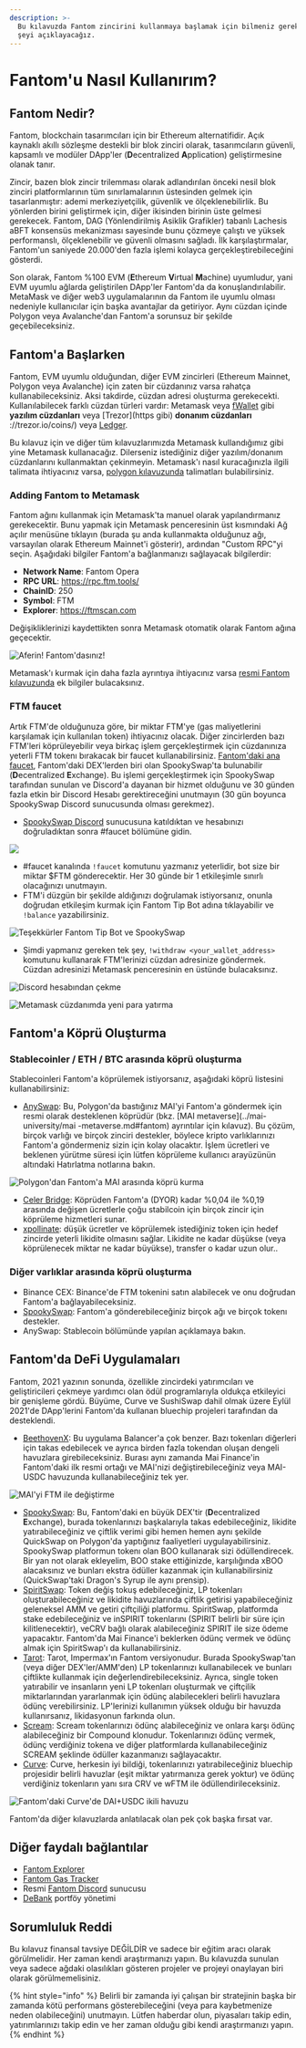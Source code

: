 ```yaml
---
description: >-
  Bu kılavuzda Fantom zincirini kullanmaya başlamak için bilmeniz gereken her
  şeyi açıklayacağız.
---
```


# Fantom'u Nasıl Kullanırım?

## Fantom Nedir?

Fantom, blockchain tasarımcıları için bir Ethereum alternatifidir. Açık kaynaklı akıllı sözleşme destekli bir blok zinciri olarak, tasarımcıların güvenli, kapsamlı ve modüler DApp'ler (**D**ecentralized **A**pplication) geliştirmesine olanak tanır.

Zincir, bazen blok zincir trilemması olarak adlandırılan önceki nesil blok zinciri platformlarının tüm sınırlamalarının üstesinden gelmek için tasarlanmıştır: ademi merkeziyetçilik, güvenlik ve ölçeklenebilirlik. Bu yönlerden birini geliştirmek için, diğer ikisinden birinin üste gelmesi gerekecek. Fantom, DAG (Yönlendirilmiş Asiklik Grafikler) tabanlı Lachesis aBFT konsensüs mekanizması sayesinde bunu çözmeye çalıştı ve yüksek performanslı, ölçeklenebilir ve güvenli olmasını sağladı. İlk karşılaştırmalar, Fantom'un saniyede 20.000'den fazla işlemi kolayca gerçekleştirebileceğini gösterdi.

Son olarak, Fantom %100 EVM (**E**thereum **V**irtual **M**achine) uyumludur, yani EVM uyumlu ağlarda geliştirilen DApp'ler Fantom'da da konuşlandırılabilir. MetaMask ve diğer web3 uygulamalarının da Fantom ile uyumlu olması nedeniyle kullanıcılar için başka avantajlar da getiriyor. Aynı cüzdan içinde Polygon veya Avalanche'dan Fantom'a sorunsuz bir şekilde geçebileceksiniz.

## Fantom'a Başlarken

Fantom, EVM uyumlu olduğundan, diğer EVM zincirleri (Ethereum Mainnet, Polygon veya Avalanche) için zaten bir cüzdanınız varsa rahatça kullanabileceksiniz. Aksi takdirde, cüzdan adresi oluşturma gerekecekti. Kullanılabilecek farklı cüzdan türleri vardır: Metamask veya [fWallet](https://pwawallet.fantom.network/#/) gibi **yazılım cüzdanları** veya \[Trezor]\(https gibi) **donanım cüzdanları** ://trezor.io/coins/) veya [Ledger](https://fantom.foundation/blog/how-to-set-up-your-ledger-nano-sx-with-fantom/).

Bu kılavuz için ve diğer tüm kılavuzlarımızda Metamask kullandığımız gibi yine Metamask kullanacağız. Dilerseniz istediğiniz diğer yazılım/donanım cüzdanlarını kullanmaktan çekinmeyin. Metamask'ı nasıl kuracağınızla ilgili talimata ihtiyacınız varsa, [polygon kılavuzunda](../polygon-tutorials/how-to-get-started-on-polygon.md#downloading-metamask) talimatları bulabilirsiniz.

### Adding Fantom to Metamask

Fantom ağını kullanmak için Metamask'ta manuel olarak yapılandırmanız gerekecektir. Bunu yapmak için Metamask penceresinin üst kısmındaki Ağ açılır menüsüne tıklayın (burada şu anda kullanmakta olduğunuz ağı, varsayılan olarak Ethereum Mainnet'i gösterir), ardından "Custom RPC"yi seçin. Aşağıdaki bilgiler Fantom'a bağlanmanızı sağlayacak bilgilerdir:

* **Network Name**: Fantom Opera
* **RPC URL**: https://rpc.ftm.tools/
* **ChainID**: 250
* **Symbol**: FTM
* **Explorer**: https://ftmscan.com

Değişikliklerinizi kaydettikten sonra Metamask otomatik olarak Fantom ağına geçecektir.

![Aferin! Fantom'dasınız!](<../.gitbook/assets/image (41).png>)

Metamask'ı kurmak için daha fazla ayrıntıya ihtiyacınız varsa [resmi Fantom kılavuzunda](https://docs.fantom.foundation/tutorials/set-up-metamask) ek bilgiler bulacaksınız.

### FTM faucet

Artık FTM'de olduğunuza göre, bir miktar FTM'ye (gas maliyetlerini karşılamak için kullanılan token) ihtiyacınız olacak. Diğer zincirlerden bazı FTM'leri köprüleyebilir veya birkaç işlem gerçekleştirmek için cüzdanınıza yeterli FTM tokenı bırakacak bir faucet kullanabilirsiniz. [Fantom'daki ana faucet](https://docs.spookyswap.finance/getting-started/how-to-get-fantom-gas), Fantom'daki DEX'lerden biri olan SpookySwap'ta bulunabilir (**D**ecentralized **E**xchange). Bu işlemi gerçekleştirmek için SpookySwap tarafından sunulan ve Discord'a dayanan bir hizmet olduğunu ve 30 günden fazla etkin bir Discord Hesabı gerektireceğini unutmayın (30 gün boyunca SpookySwap Discord sunucusunda olması gerekmez).

* [SpookySwap Discord](http://discord.gg/AqbsWsWDgn) sunucusuna katıldıktan ve hesabınızı doğruladıktan sonra #faucet bölümüne gidin.

![](<../.gitbook/assets/ftm-discord (1).png>)

* \#faucet kanalında `!faucet` komutunu yazmanız yeterlidir, bot size bir miktar $FTM gönderecektir. Her 30 günde bir 1 etkileşimle sınırlı olacağınızı unutmayın.
* FTM'i düzgün bir şekilde aldığınızı doğrulamak istiyorsanız, onunla doğrudan etkileşim kurmak için Fantom Tip Bot adına tıklayabilir ve `!balance` yazabilirsiniz.

![Teşekkürler Fantom Tip Bot ve SpookySwap](../.gitbook/assets/ftm-balances.png)

* Şimdi yapmanız gereken tek şey, `!withdraw <your_wallet_address>` komutunu kullanarak FTM'lerinizi cüzdan adresinize göndermek. Cüzdan adresinizi Metamask penceresinin en üstünde bulacaksınız.

![Discord hesabından çekme](<../.gitbook/assets/image (40).png>)

![Metamask cüzdanımda yeni para yatırma](<../.gitbook/assets/image (37).png>)

## Fantom'a Köprü Oluşturma

### Stablecoinler / ETH / BTC arasında köprü oluşturma

Stablecoinleri Fantom'a köprülemek istiyorsanız, aşağıdaki köprü listesini kullanabilirsiniz:

* [AnySwap](https://anyswap.exchange/#/bridge): Bu, Polygon'da bastığınız MAI'yi Fantom'a göndermek için resmi olarak desteklenen köprüdür (bkz. \[MAI metaverse]\(../mai-university/mai -metaverse.md#fantom) ayrıntılar için kılavuz). Bu çözüm, birçok varlığı ve birçok zinciri destekler, böylece kripto varlıklarınızı Fantom'a göndermeniz sizin için kolay olacaktır. İşlem ücretleri ve beklenen yürütme süresi için lütfen köprüleme kullanıcı arayüzünün altındaki Hatırlatma notlarına bakın.

![Polygon'dan Fantom'a MAI arasında köprü kurma](../.gitbook/assets/ftm\_anyswap.png)

* [Celer Bridge](https://cbridge.celer.network/#/): Köprüden Fantom'a (DYOR) kadar %0,04 ile %0,19 arasında değişen ücretlerle çoğu stabilcoin için birçok zincir için köprüleme hizmetleri sunar.
* [xpollinate](https://www.xpollinate.io): düşük ücretler ve köprülemek istediğiniz token için hedef zincirde yeterli likidite olmasını sağlar. Likidite ne kadar düşükse (veya köprülenecek miktar ne kadar büyükse), transfer o kadar uzun olur..

### Diğer varlıklar arasında köprü oluşturma

* Binance CEX: Binance'de FTM tokenini satın alabilecek ve onu doğrudan Fantom'a bağlayabileceksiniz.
* [SpookySwap](https://spookyswap.finance/bridge): Fantom'a gönderebileceğiniz birçok ağı ve birçok tokenı destekler.
* AnySwap: Stablecoin bölümünde yapılan açıklamaya bakın.

## Fantom'da DeFi Uygulamaları

Fantom, 2021 yazının sonunda, özellikle zincirdeki yatırımcıları ve geliştiricileri çekmeye yardımcı olan ödül programlarıyla oldukça etkileyici bir genişleme gördü. Büyüme, Curve ve SushiSwap dahil olmak üzere Eylül 2021'de DApp'lerini Fantom'da kullanan bluechip projeleri tarafından da desteklendi.

* [BeethovenX](https://app.beethovenx.io/#/): Bu uygulama Balancer'a çok benzer. Bazı tokenları diğerleri için takas edebilecek ve ayrıca birden fazla tokendan oluşan dengeli havuzlara girebileceksiniz. Burası aynı zamanda Mai Finance'in Fantom'daki ilk resmi ortağı ve MAI'nizi değiştirebileceğiniz veya MAI-USDC havuzunda kullanabileceğiniz tek yer.

![MAI'yi FTM ile değiştirme](../.gitbook/assets/ftm\_beethoven.png)

* [SpookySwap](https://spookyswap.finance): Bu, Fantom'daki en büyük DEX'tir (**D**ecentralized **E**xchange), burada tokenlarınızı başkalarıyla takas edebileceğiniz, likidite yatırabileceğiniz ve çiftlik verimi gibi hemen hemen aynı şekilde QuickSwap on Polygon'da yaptığınız faaliyetleri uygulayabilirsiniz. SpookySwap platformun tokenı olan BOO kullanarak sizi ödüllendirecek. Bir yan not olarak ekleyelim, BOO stake ettiğinizde, karşılığında xBOO alacaksınız ve bunları ekstra ödüller kazanmak için kullanabilirsiniz (QuickSwap'taki Dragon's Syrup ile aynı prensip).
* [SpiritSwap](https://app.spiritswap.finance): Token değiş tokuş edebileceğiniz, LP tokenları oluşturabileceğiniz ve likidite havuzlarında çiftlik getirisi yapabileceğiniz geleneksel AMM ve getiri çiftçiliği platformu. SpiritSwap, platformda stake edebileceğiniz ve inSPIRIT tokenlarını (SPIRIT belirli bir süre için kilitlenecektir), veCRV bağlı olarak alabileceğiniz SPIRIT ile size ödeme yapacaktır. Fantom'da Mai Finance'i beklerken ödünç vermek ve ödünç almak için SpiritSwap'ı da kullanabilirsiniz.
* [Tarot](https://www.tarot.to): Tarot, Impermax'ın Fantom versiyonudur. Burada SpookySwap'tan (veya diğer DEX'ler/AMM'den) LP tokenlarınızı kullanabilecek ve bunları çiftlikte kullanmak için değerlendirebileceksiniz. Ayrıca, single token yatırabilir ve insanların yeni LP tokenları oluşturmak ve çiftçilik miktarlarından yararlanmak için ödünç alabilecekleri belirli havuzlara ödünç verebilirsiniz. LP'lerinizi kullanımın yüksek olduğu bir havuzda kullanırsanız, likidasyonun farkında olun.
* [Scream](https://scream.sh): Scream tokenlarınızı ödünç alabileceğiniz ve onlara karşı ödünç alabileceğiniz bir Compound klonudur. Tokenlarınızı ödünç vermek, ödünç verdiğiniz tokena ve diğer platformlarda kullanabileceğiniz SCREAM şeklinde ödüller kazanmanızı sağlayacaktır.
* [Curve](nas%C4%B1l-ba%C5%9Flang%C4%B1%C3%A7-on-fantom.md#bridging-stable-coins-eth-btc): Curve, herkesin iyi bildiği, tokenlarınızı yatırabileceğiniz bluechip projesidir belirli havuzlar (eşit miktar yatırmanıza gerek yoktur) ve ödünç verdiğiniz tokenların yanı sıra CRV ve wFTM ile ödüllendirileceksiniz.

![Fantom'daki Curve'de DAI+USDC ikili havuzu](<../.gitbook/assets/image (36).png>)

Fantom'da diğer kılavuzlarda anlatılacak olan pek çok başka fırsat var.

## Diğer faydalı bağlantılar

* [Fantom Explorer](https://explorer.fantom.network)
* [Fantom Gas Tracker](https://ftmscan.com/gastracker)
* Resmi [Fantom Discord](fantom.md#ftm-faucet-nas%C4%B1l-ba%C5%9Flat%C4%B1l%C4%B1r) sunucusu
* [DeBank](https://debank.com) portföy yönetimi

## Sorumluluk Reddi

Bu kılavuz finansal tavsiye DEĞİLDİR ve sadece bir eğitim aracı olarak görülmelidir. Her zaman kendi araştırmanızı yapın. Bu kılavuzda sunulan veya sadece ağdaki olasılıkları gösteren projeler ve projeyi onaylayan biri olarak görülmemelisiniz.

{% hint style="info" %}
Belirli bir zamanda iyi çalışan bir stratejinin başka bir zamanda kötü performans gösterebileceğini (veya para kaybetmenize neden olabileceğini) unutmayın. Lütfen haberdar olun, piyasaları takip edin, yatırımlarınızı takip edin ve her zaman olduğu gibi kendi araştırmanızı yapın.
{% endhint %}
